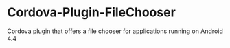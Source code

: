 # Cordova-Plugin-FileChooser
Cordova plugin that offers a file chooser for applications running on Android 4.4
